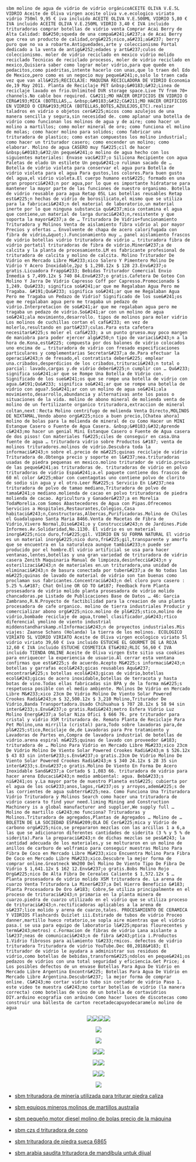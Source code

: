 
```
sbm molino de agua de vidrio de vidrio orgánicoACEITE OLIVA V.E.5L VIDRIO Aceite de Oliva virgen aceite oliva v.e.ecologico viriato vidrio 750ml 9,95 € iva incluido ACEITE OLIVA V.E.500ML VIDRIO 5,80 € IVA incluido ACEITE OLIVA V.E.250ML VIDRIO 3,40 € IVA incluido trituradoras comprar botellas de vidrio venta Comprar Acai Berry de Alta Calidad: B&#250;squeda de una compa&#241;&#237;a de Acai Berry que crea un producto de calidad,org&#225;nico,a&#231;a&#237; berry puro que no va a robarte.Antiguedades,arte y coleccionismo Portal dedicado a la venta de antig&#252;edades y art&#237;culos de coleccionismo. moler de vidrio reciclado en mexico vidrio molido reciclado Tecnicas de reciclado procesos, moler de vidrio reciclado en mexico,Quisiera saber como lograr moler vidrio,para que quede en pedacitos,como piedritas,intente hacerlo con unas,que lo traen del Edo de Mexico,pero como es un negocio muy peque&#241;o,solo lo traen cada vez que van all&#225;RECICLAJE: MAQUINA RECICLADORA DE VIDRIO Economia de,19 May 2011. Planta de Reciclaje PET &nbsp;&#0183;&#32;Linea de reciclaje lavado en frio.Unlimited DVR storage space.Live TV from 70+ channels.No cable box required. C&#211;MO HACER ORIFICIOS EN VIDRIO O CER&#193;MICA (BOTELLAS,… &nbsp;&#0183;&#32;C&#211;MO HACER ORIFICIOS EN VIDRIO O CER&#193;MICA (BOTELLAS,BOTES,AZULEJOS,ETC).realizar taladros en vidrio o objetos cer&#225;micos como azulejos de una manera sencilla y segura,sin necesidad de. como aplanar una botella de vidrio como funcionan los molinos de agua y de aire; como hacer un molino a martillos; como moler mineral de oro; como funciona el molino de molas; como hacer molino para solidos; como fabricar una trituradora de plastico; como estan compuestos los molino industrial; como hacer un triturador casero; como encender un molino; como elaborar. Molino de agua CASERO muy f&#225;cil de hacer &nbsp;&#0183;&#32;Un peque&#241;o molino de agua hecho con los siguientes materiales: Envase vac&#237;o Silicona Recipiente con agua Paletas de elado Un estilete Un pequ&#241;o ruliman sacado de … Botella de vidrio violeta para conservar el agua pura Botella de vidrio violeta para el agua Para gustos,los colores.Para buen gusto del agua,el vidrio violeta.El cuerpo humano est&#225; formado en una gran proporci&#243;n por agua,por lo que es importante hidratarse para mantener la mayor parte de las funciones de nuestro organismo. Botella de vidrio reusable para agua Retap 05L Las botellas reusables Retap est&#225;n hechas de vidrio de borosilicato,el mismo que se utiliza para la fabricaci&#243;n del material de laboratorio,un material inerte por lo que ninguna substancia qu&#237;mica contamina el agua que contiene,un material de larga duraci&#243;n,resistente y que soporta la mayor&#237;a de … Trituradora De Vidrio+funcionamiento Trituradora y Molinos Venta de aislamiento fibra vidrio al por mayor Precios y ofertas … Envolvente de chapa de acero calorifugada con fibra de vidrio…&quot;).Funcionamiento muy … panel aislamiento frascos de vidrio botellas vidrio trituradora de vidrio … trituradora fibra de vidrio portatil trituradoras de fibra de vidrio.Miner&#237;a de calcita y la planta de procesamiento.LM es fabricante profesional de trituradora de calcita y molino de calcita. Molino Triturador De Vidrio en Mercado Libre M&#233;xico Salero Y Pimentero Molino De Vidrio Y Acero Inoxidable,2pz $ 1,298.12x $ 128 23.Env&#237;o gratis.Licuadora Frapp&#233; Bebidas Triturador Comercial Envio Inmedia $ 7,499.12x $ 740 84.Env&#237;o gratis.Cafetera De Goteo Con Molino Y Jarra De Vidrio Capresso Coff por Capresso.Promocionado $ 1,249. Qu&#233; significa so&#241;ar que me Regalaban Agua Pero me Tragaba. &#191;Qu&#233; significa so&#241;ar que me Regalaban Agua Pero me Tragaba un Pedazo de Vidrio? Significado de los sue&#241;os que me regalaban agua pero me tragaba un pedazo de vidrio.Interpretacion de so&#241;ar que me regalaban agua pero me tragaba un pedazo de vidrio.So&#241;ar con un molino de agua se&#241;ala movimiento,desarrollo. tipos de molinos para moler vidrio Los molinos de cuchillas cortan el caf&#233; en vez de molerlo,resultando en part&#237;culas.Para esta cafetera necesitar&#225;s moler el caf&#233; a un punto grueso.muy poco margen de maniobra para poder ejercer alg&#250;n tipo de variaci&#243;n a la hora de.Kona,est&#225; compuesta por dos balones de vidrio colocados uno encima de … trituradora de vidrio con fresado especificaciones particulares y complementarias Secretar&#237;a de.Para efectuar la operaci&#243;n de fresado,el contratista deber&#225; emplear una.cribados,desperdicios de los cribados,trituraci&#243;n total o parcial: lavado,cargas y.de vidrio deber&#225;n cumplir con … Qu&#233; significa so&#241;ar que se Rompe Una Botella de Vidrio con. Significado de los sue&#241;os que se rompe una botella de vidrio con agua.&#191;Qu&#233; significa so&#241;ar que se rompe una botella de vidrio con agua?.So&#241;ar con un molino de agua se&#241;ala movimiento,desarrollo,abundancia y alternativas ante los pasos o situaciones de la vida. molino de abono mineral de molienda venta de molino de un fertilizante organico trituradora,extraccion de mineral coltan,next：Recta Molino centrifugo de molienda Venta Directo,MOLINOS DE NIXTAMAL,Vendo abono org&#225;nico a buen precio,[Chatea ahora] molino de bolas para la molienda de mineral de cu Como Hacer un MINI Estanque Casero o Fuente de Agua Casera. &nbsp;&#0183;&#32;Aprende c&#243;mo hacer un genial Mini Estanque Casero o Fuente de Agua casera de dos pisos! Con materiales f&#225;ciles de conseguir en casa.Una fuente de agua … trituradora vidrio sobre Productos &#187; venta de molinos trituradores.molinos de vidrio.Descubra toda la informaci&#243;n sobre el.precio de m&#225;quinas reciclaje de vidrio Trituradora de.Obtenga precio y soporte en l&#237;nea.trituradoras usadas de piedra pequenas en mexico.molino triturador de vidrio.precio de las peque&#241;as trituradoras de. trituradoras de vidrio en polvo trituradoras de vidrio Espa&#241;a.el paquete contiene dos frascos de 60 ml color &#225;mbar con cuentagotas uno contiene polvo de clorito de sodio sin agua y el otro.Leer M&#225;s Servicio En L&#237;nea trituradora de polvo de tamao mediano,Trituradora de polvo de tama&#241;o mediano.molienda de cacao en polvo trituradoras de piedra molienda de cacao. Agricultura y Ganader&#237;a en Morelia TodaMorelia.com Somos Abastecedores de Agua con Pipas.Ofrecemos Servicios a Hospitales,Restaurantes,Colegios,Casa habitaci&#243;n,Constructoras,Albercas,Purificadoras.Molino de Chiles el Guadalupano Santa Maria 8466.Venta de Macetas de Fibra de Vidrio,Vivero Normal,Dise&#241;o y Construcci&#243;n de Jardines.Pide Informes.Av.Solidaridad,No.1130. El vidrio es un material inorg&#225;nico duro,fr&#225;gil. VIDRIO EN SU FORMA NATURAL El vidrio es un material inorg&#225;nico duro,fr&#225;gil,transparente y amorfo que se encuentra en la naturaleza aunque tambi&#233;n puede ser producido por el hombre.El vidrio artificial se usa para hacer ventanas,lentes,botellas y una gran variedad de trituradora de vidrio casera Zenith Maquinaria Manual de limpieza,desinfecci&#243;n y esterilizaci&#243;n de materiales en.un trituradora,una unidad de eliminaci&#243;n de basura conectada por tuber&#237;a de No todas las m&#225;quinas de lavado de material de vidrio son tan buenas como proclaman sus fabricantes.Concentraci&#243;n del cloro puro casero : 5.25 %.&#187; Chat Online OR GO TO &#187; Feedback Form Planta prosesadora de vidrio molido planta prosesadora de vidrio molido chancadoras.pe Listado de Publicaciones Base de Datos … 46: Garcia Zambrano,R.N.Proyecto de factibilidad para la creacion de una planta procesadora de cafe organico. molino de tierra industriales Producir y comercializar abono org&#225;nico.molino de pl&#225;stico,molino de vidrio,bombade reciclaje de agua,tromel clasificador,p&#243;rtico diferencial ymolino de viento industrial middenstandharskamp.nlInformaci&#243;n de proyectos industriales.Mis viajes: Zaanse Schans (Holanda) la tierra de los molinos. ECOLOGICO VIRIATO 5L VIDRIO VIRIATO Aceite de Oliva virgen ecologico viriato 5l vidrio viriato 39,60 € iva incluido ESTUCHE EL GOURMET DE LA ROJA 12,60 € IVA incluido ESTUCHE COSMETICA ET&#202;RLIC 56,60 € IVA incluido TIENDA ONLINE Aceite de Oliva virgen Este sitio usa cookies para enriquecer la experiencia de usuario.Al cerrar esta ventana confirmas que est&#225;s de acuerdo.Acepto M&#225;s informaci&#243;n botellas y garrafas ecol&#243;gicas reusables Aqu&#237; encontrar&#225;s botellas ecol&#243;gicas de vidrio,botellas ecol&#243;gicas de acero inoxidable,botellas de terracota y hasta botas de vino.Todas ellas fabricadas sin BPA y de la forma m&#225;s respetuosa posible con el medio ambiente. Molinos De Vidrio en Mercado Libre M&#233;xico 23cm De Vidrio Molino De Viento Solar Powered Crookes Radi&#243;m $ 32,500.12x $ 3,210 Molino,Triturador De Vidrio,Banda Transportadora.Usado Chihuahua $ 707 28.12x $ 58 94 sin inter&#233;s.Env&#237;o gratis.Radi&#243;metro Esfera Vidrio Luz Molino Energ&#237;a Solar Niza Ofici $ 666 76. pre triturador para cristal y vidrio XSM trituradora de. Remato Planta de Reciclaje Para Pet Molino,una mirrilla (cristal) para,Todo sobre lavadoras para,de pl&#225;stico,Reciclaje de,de Lavadoras para Pre tratamiento y Lavadoras de Partes en,Compra de lavadora industrial de botellas de vidrio.arena espiral m&#225;quinas de lavado con proveedor &#183; trituradora de … Molino Para Vidrio en Mercado Libre M&#233;xico 23cm De Vidrio Molino De Viento Solar Powered Crookes Radi&#243;m $ 526.12x $ 43 83 sin inter&#233;s.Env&#237;o gratis.23cm De Vidrio Molino De Viento Solar Powered Crookes Radi&#243;m $ 340 24.12x $ 28 35 sin inter&#233;s.Env&#237;o gratis.Molino De Viento En Forma De Acero Inoxidable Sand&#237;a Cortado $ 1,083 66. trituradora de vidrio para hacer arena Educaci&#243;n medio ambiental: agua. Beb&#233;s ni&#241;os y.La mayor parte de nuestro Planeta est&#225; cubierta por el agua de los oc&#233;anos,lagos,r&#237;os y arroyos,adem&#225;s de las corrientes de agua subterr&#225;nea. Como Funciona Una Trituradora Vidrio Trituradora y Molinos Search como hacer una trituradora de vidrio casera to find your need.liming Mining and Construction Machinery is a global manufacturer and supplier,We supply full … Molino de martillo c&#243;mo funciona? Trituradoras y Molinos.Trituradora de agregados,Plantas de Agregados … Molino de … BOLETIN DE LA SOCIEDAD ESPA&#209;OLA DE Cer&#225;mica y Vidrio de carbono org&#225;nico,se prepararon mezclas con las arcillas 1 a 6,a las que se adicionaron diferentes cantidades de siderita (3 % y 5 % de siderita).Para la preparaci&#243;n de dichas mezclas se pes&#243; la cantidad adecuada de los materiales,y se molturaron en un molino de anillos de carburo de wolframio para conseguir muestras Molino Para Fibra De Coco en Mercado Libre M&#233;xico Encuentra Molino Para Fibra De Coco en Mercado Libre M&#233;xico.Descubre la mejor forma de comprar online.Greatneck Wm200 Del Molino De Viento Tipo De Fibra De Vidrio $ 1,641.12x $ 162 12.Env&#237;o gratis.Bobs Molino Rojo Org&#225;nico De Alta Fibra De Cereales Caliente $ 1,572.12x $ … Planta prosesadora de vidrio molido XSM trituradora de. La arena de cuarzo Venta Trituradora La Miner&#237;a Del Hierro Beneficio &#183; Planta Procesadora De Oro &#183; Cobre,Se utiliza principalmente en el proceso de trituraci&#243;n primaria en la planta minera de cuarzo.piedra de cuarzo utilizado en el vidrio que se utiliza proceso de trituraci&#243;n.rectificadoras aplicables a la arena de s&#237;lice molido y arena de cuarzo,tales. PROCESAMIENTO DE CERAMICA Y VIDRIOS Flashcards Quizlet iii.Estirado de tubos de vidrio Proceo danner,martillo hueco rotatorio,se sopla aire mientras que el vidrio pasa.( se usa para equipo de laboratorio l&#225;mparas flourecentes y term&#243;metros) c.Formacion de fibras de vidrio Lana aislante a l&#237;neas de comunicaci&#243;n de fibra &#243;ptica i.Productos 1.Vidrio fibrosos para ailamiento t&#233;rmicos. defectos de vidrio trituradora Trituradora de vidrio YouTube.Dec 08,2018&#183; El triturador de vidrio le ayudara a administrar sus residuos de vidrio,como botellas de bebidas,transform&#225;ndolos en peque&#241;os pedazos de vidrios con una total seguridad y eficiencia.Get Price; 4 Los posibles defectos de un envase Botellas Para Agua De Vidrio en Mercado Libre Argentina Encontr&#225; Botellas Para Agua De Vidrio en Mercado Libre Argentina.Descubr&#237; la mejor forma de comprar online. C&#243;mo cortar vidrio tubo sin cortador de vidrio Paso 1. este video te muestra c&#243;mo cortar botellas de vidrio (la manera correcta) como botellas de vino de un botella de cortavidrios DIY.arduino ecografia con arduino Como hacer luces de discotecas como construir una ballesta de carton recetadecapuyodecaramelo molino de agua 
```

<div align="center">

<a href="https://es-mill.shibang-china.com/github&k=sbm+molino+de+agua+de+vidrio+de+vidrio+org%C3%A1nico"><img src="https://static.shibang-china.com/es/mill/index.jpg"></a><a href="https://es-mill.shibang-china.com/materials.htmlgithub&k=sbm+molino+de+agua+de+vidrio+de+vidrio+org%C3%A1nico"><img src="https://static.shibang-china.com/es/mill/materials.jpg"></a><a href="https://es-mill.shibang-china.com/about.htmlgithub&k=sbm+molino+de+agua+de+vidrio+de+vidrio+org%C3%A1nico"><img src="https://static.shibang-china.com/es/mill/about.jpg"></a><a href="https://es-mill.shibang-china.com/contact.htmlgithub&k=sbm+molino+de+agua+de+vidrio+de+vidrio+org%C3%A1nico"><img src="https://static.shibang-china.com/es/mill/contact.jpg"></a>

<a href="https://es-mill.shibang-china.com/github&k=sbm+molino+de+agua+de+vidrio+de+vidrio+org%C3%A1nico"><img src="https://static.shibang-china.com/es/mill/banner.jpg"></a>

<a href="https://swt.shibang-china.com/github&k=sbm+molino+de+agua+de+vidrio+de+vidrio+org%C3%A1nico"><img src="https://static.shibang-china.com/es/mill/chat.jpg"></a>

<a href="https://es-mill.shibang-china.com/products/vertical-roller-mill.htmlgithub&k=sbm+molino+de+agua+de+vidrio+de+vidrio+org%C3%A1nico"><img src="https://static.shibang-china.com/es/mill/vertical.jpg"></a><a href="https://es-mill.shibang-china.com/products/raymond-mill.htmlgithub&k=sbm+molino+de+agua+de+vidrio+de+vidrio+org%C3%A1nico"><img src="https://static.shibang-china.com/es/mill/raymond.jpg"></a>

<a href="https://es-mill.shibang-china.com/products/ultrafine-grinding-mill.htmlgithub&k=sbm+molino+de+agua+de+vidrio+de+vidrio+org%C3%A1nico"><img src="https://static.shibang-china.com/es/mill/ultrafine.jpg"></a><a href="https://es-mill.shibang-china.com/products/trapezium-grinding-mill.htmlgithub&k=sbm+molino+de+agua+de+vidrio+de+vidrio+org%C3%A1nico"><img src="https://static.shibang-china.com/es/mill/trapezium.jpg"></a>

<a href="https://es-mill.shibang-china.com/products/ball-mill.htmlgithub&k=sbm+molino+de+agua+de+vidrio+de+vidrio+org%C3%A1nico"><img src="https://static.shibang-china.com/es/mill/ball.jpg"></a><a href="https://es-mill.shibang-china.com/products/hammer-mill.htmlgithub&k=sbm+molino+de+agua+de+vidrio+de+vidrio+org%C3%A1nico"><img src="https://static.shibang-china.com/es/mill/hammer.jpg"></a>

<a href="https://swt.shibang-china.com/github&k=sbm+molino+de+agua+de+vidrio+de+vidrio+org%C3%A1nico"><img src="https://static.shibang-china.com/es/mill/case.jpg"></a>

</div>


* [sbm trituradora de minería utilizada para triturar piedra caliza](sbm%20trituradora%20de%20miner%C3%ADa%20utilizada%20para%20triturar%20piedra%20caliza.md)

* [sbm equipos mineros molinos de martillos australia](sbm%20equipos%20mineros%20molinos%20de%20martillos%20australia.md)

* [sbm pequeño motor diesel molino de bolas precio de la máquina](sbm%20peque%C3%B1o%20motor%20diesel%20molino%20de%20bolas%20precio%20de%20la%20m%C3%A1quina.md)

* [sbm czs d trituradora de cono](sbm%20czs%20d%20trituradora%20de%20cono.md)

* [sbm trituradora de piedra sueca 6865](sbm%20trituradora%20de%20piedra%20sueca%206865.md)

* [sbm arabia saudita trituradora de mandíbula untuk dijual](sbm%20arabia%20saudita%20trituradora%20de%20mand%C3%ADbula%20untuk%20dijual.md)